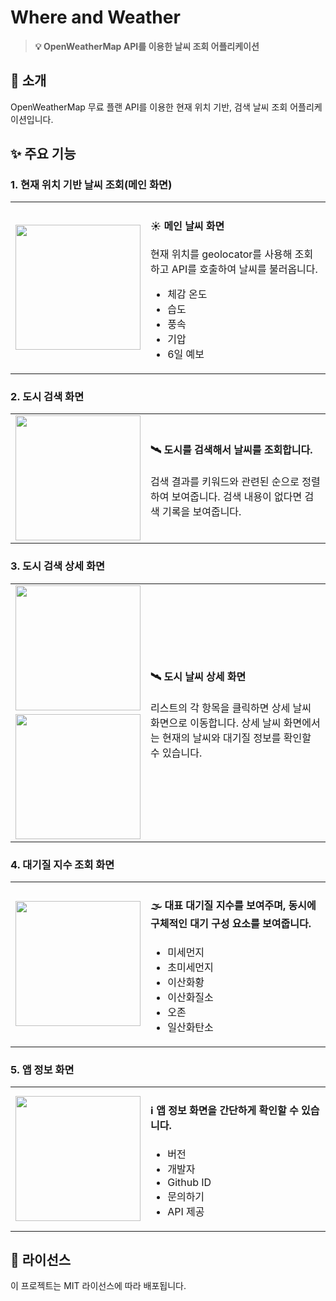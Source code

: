 # **Where and Weather**

> **💡 OpenWeatherMap API를 이용한 날씨 조회 어플리케이션**

## **📱 소개**
OpenWeatherMap 무료 플랜 API를 이용한 현재 위치 기반, 검색 날씨 조회 어플리케이션입니다.


## **✨ 주요 기능**

### **1. 현재 위치 기반 날씨 조회(메인 화면)**
<table width="100%">
  <tr>
    <td width="40%" align="center">
      <img src="https://github.com/user-attachments/assets/36f8d412-636e-4e20-a0e7-a52fcb5e8c45" width="200"/>
    </td>
    <td width="60%">
      <h4>☀️ 메인 날씨 화면</h4>
      <p>현재 위치를 geolocator를 사용해 조회하고 API를 호출하여 날씨를 불러옵니다.</p>
      <ul>
        <li>체감 온도</li>
        <li>습도</li>
        <li>풍속</li>
        <li>기압</li>
        <li>6일 예보</li>
      </ul>
    </td>
  </tr>
</table>

### **2. 도시 검색 화면**
<table width="100%">
  <tr>
    <td width="40%" align="center">
      <img src="https://github.com/user-attachments/assets/e87b642a-fa9c-4c57-97f1-09d34b198e32" width="200"/>
    </td>
    <td width="60%">
      <h4>🛰️ 도시를 검색해서 날씨를 조회합니다.</h4>
      <p>검색 결과를 키워드와 관련된 순으로 정렬하여 보여줍니다. 검색 내용이 없다면 검색 기록을 보여줍니다.</p>
    </td>
  </tr>
</table>

### **3. 도시 검색 상세 화면**

<table width="100%">
  <tr>
    <td width="40%" align="center">
      <img src="https://github.com/user-attachments/assets/33591b03-bfae-4499-87a4-fa8f6acfbbc2" width="200"/>
    </td>
    <td width="60%" rowspan="2">
      <h4>🛰️ 도시 날씨 상세 화면</h4>
      <p>리스트의 각 항목을 클릭하면 상세 날씨 화면으로 이동합니다. 상세 날씨 화면에서는 현재의 날씨와 대기질 정보를 확인할 수 있습니다.</p>
    </td>
  </tr>
  <tr>
    <td width="40%" align="center">
      <img src="https://github.com/user-attachments/assets/33591b03-bfae-4499-87a4-fa8f6acfbbc2" width="200"/>
    </td>
  </tr>
</table>

### **4. 대기질 지수 조회 화면**
<table width="100%">
  <tr>
    <td width="40%" align="center">
      <img src="https://github.com/user-attachments/assets/d91923fc-7548-4263-9c4a-bbf2d22e6ee4" width="200"/>
    </td>
    <td width="60%">
      <h4>🌫️ 대표 대기질 지수를 보여주며, 동시에 구체적인 대기 구성 요소를 보여줍니다.</h4>
      <ul>
        <li>미세먼지</li>
        <li>초미세먼지</li>
        <li>이산화황</li>
        <li>이산화질소</li>
        <li>오존</li>
        <li>일산화탄소</li>
      </ul>
    </td>
  </tr>
</table>

### **5. 앱 정보 화면**
<table width="100%">
  <tr>
    <td width="40%" align="center">
      <img src="https://github.com/user-attachments/assets/0a250f4e-adf6-4efa-ac69-f3a69071de57" width="200"/>
    </td>
    <td width="60%">
      <h4>ℹ️ 앱 정보 화면을 간단하게 확인할 수 있습니다.</h4>
      <ul>
        <li>버전</li>
        <li>개발자</li>
        <li>Github ID</li>
        <li>문의하기</li>
        <li>API 제공</li>
      </ul>
    </td>
  </tr>
</table>

## **📝 라이선스**
이 프로젝트는 MIT 라이선스에 따라 배포됩니다.